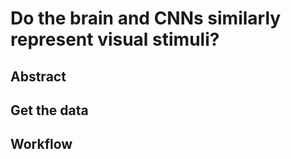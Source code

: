 # Do the brain and CNNs similarly represent visual stimuli?

## Abstract

## Get the data

## Workflow
